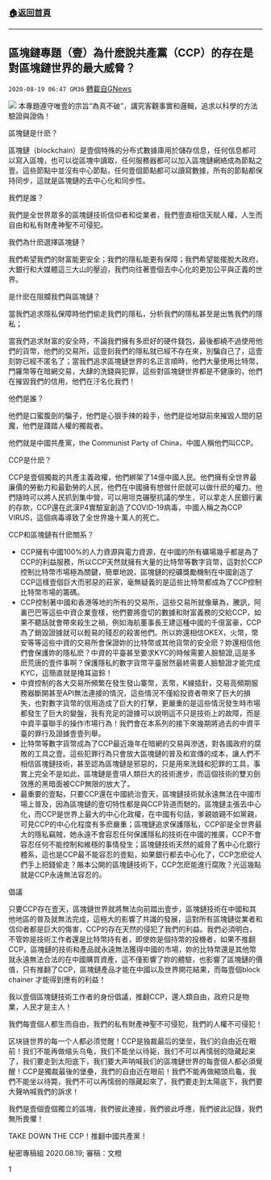 ###  [:house:返回首頁](https://github.com/ourhimalayas/txt)
---

## 區塊鏈專題（壹）為什麽說共產黨（CCP）的存在是對區塊鏈世界的最大威脅？
`2020-08-19 06:47 GM36` [轉載自GNews](https://gnews.org/zh-hant/302786/)

![](https://s3.amazonaws.com/gnews-media-offload/wp-content/uploads/2020/08/19051503/0819_6.jpg)
本專題遵守唯壹的宗旨“為真不破”，講究客觀事實和邏輯，追求以科學的方法驗證與證偽！

區塊鏈是什麽？

區塊鏈（blockchain）是壹個特殊的分布式數據庫用於儲存信息，任何信息都可以寫入區塊，也可以從區塊中讀取，任何服務器都可以加入區塊鏈網絡成為節點之壹。這些節點中並沒有中心節點，任何壹個節點都可以讀寫數據，所有的節點都保持同步，這就是區塊鏈的去中心化和同步性。

我們是誰？

我們是全世界眾多的區塊鏈技術信仰者和從業者，我們壹直相信天賦人權，人生而自由和私有財產神聖不可侵犯。

我們為什麽選擇區塊鏈？

我們希望我們的財富能更安全；我們的隱私能更有保障；我們希望能擺脫大政府，大銀行和大媒體這三大山的壓迫，我們向往著壹個去中心化的更加公平與正義的世界。

是什麽在阻攔我們與區塊鏈？

當我們追求隱私保障時他們偷走我們的隱私，分析我們的隱私甚至是出售我們的隱私；

當我們追求財富的安全時，不論我們擁有多麽好的硬件錢包，最後都繞不過使用他們的貨幣，他們的交易所，這壹刻我們的隱私就已經不存在來，別騙自己了，這壹刻妳已經不匿名了；當我們追求區塊鏈世界的名正言順時，他們大量使用比特幣，門羅幣等在暗網交易，大肆的洗錢與犯罪，這些對區塊鏈世界都是不健康的，他們在摧毀我們的信用，他們在汙名化我們！

他們是誰？

他們是口蜜腹劍的騙子，他們是心狠手辣的殺手，他們是從地獄前來摧毀人間的惡魔，他們是踐踏人權的獨裁者。

他們就是中國共產黨，the Communist Party of China，中國人稱他們叫CCP。

CCP是什麽？

CCP是壹個獨裁的共產主義政權，他們綁架了14億中國人民。他們擁有全世界最廉價的勞動力和最勤勞的人民，他們在中國擁有想做什麽就可以做什麽的權力。他們隨時可以將人民抓到集中營，可以用坦克碾壓抗議的學生，可以拿走人民銀行裏的存款，CCP還在武漢P4實驗室創造了COVID-19病毒，中國人稱之為CCP VIRUS，這個病毒導致了全世界幾十萬人的死亡。

CCP和區塊鏈有什麽關系？

- CCP擁有中國100%的人力資源與電力資源，在中國的所有礦場幾乎都是為了CCP的利益服務，所以CCP天然就擁有大量的比特幣等數字貨幣，這對於CCP控制比特幣市場極為關鍵，簡單地說，區塊鏈的挖礦獎勵機制在中國創造了CCP這樣壹個巨大而邪惡的莊家，毫無疑義的是這些比特幣都成為了CCP控制比特幣市場的籌碼。
- CCP控制著中國和香港等地的所有的交易所，這些交易所就像華為，騰訊，阿裏巴巴等這些中資企業壹樣，他們要將壹切的數據和財富義務的交給CCP，如果不聽話就會帶來殺生之禍，例如海航董事長王建這種中國的千億富豪，CCP為了銷毀證據就可以輕易的殘忍的殺害他們。所以妳還相信OKEX，火幣，幣安等等這些中資的交易所會保證妳的比特幣或其他貨幣的安全麽？妳還相信他們會保護妳的隱私麽？中資的平臺甚至要求KYC的時候需要人臉驗證,這是多麽荒唐的壹件事啊？保護隱私的數字貨幣平臺居然最終需要人臉驗證才能完成KYC，這簡直就是掩耳盜鈴！
- 中資控制的各大交易所頻繁在發生發山寨幣，丟幣，K線插針，交易高頻期服務器斷開甚至API無法連接的情況，這些情況不僅給投資者帶來了巨大的損失，也對數字貨幣的信用造成了巨大的打擊，更嚴重的是這些情況發生時市場都發生了巨大的變盤，我有充足的證據可以說明這不只是技術上的故障，而是中資平臺聯手的操作市場行為！我們會在本系列的接下來幾期將過去的中資平臺的罪行及證據壹壹列舉。
- 比特幣等數字貨幣成為了CCP最近幾年在暗網的交易與滲透，對各國政府的腐敗的工具之壹。這些犯罪行為只會放大區塊鏈的普及和宣傳的成本，讓人們不相信區塊鏈技術，甚至認為區塊鏈是邪惡的，只是用來洗錢和犯罪的工具，事實上完全不是如此，區塊鏈是壹項人類巨大的技術進步，而這個技術的雙刃劍效應的黑暗面被CCP無限的放大了。
- 最重要的壹點，只要CCP還在中國統治壹天，區塊鏈技術就永遠無法在中國市場上普及，因為區塊鏈的壹切特性都是與CCP背道而馳的。區塊鏈主張去中心化，而CCP是世界上最大的中心化政權，在中國有句話，爹親娘親不如黨親，可見CCP的中心化程度有多麽嚴重；區塊鏈追求保護隱私，CCP卻是全世界最大的隱私竊賊，她永遠不會容忍任何保護隱私的技術在中國的推廣，CCP不會容忍任何不能控制和維穩的事情發生；區塊鏈技術天然的威脅了舊中心化銀行體系，這也是CCP最不能容忍的壹點，如果銀行都去中心化了，CCP怎麽從人們手上把錢偷走？賬本公開的區塊鏈技術下，CCP怎麽能進行腐敗？光這幾點就是CCP永遠無法容忍的。


倡議

只要CCP存在壹天，區塊鏈世界就將無法向前踏出壹步，區塊鏈技術在中國和其他地區的普及就無法完成，這極大的影響了共識的發展，這對所有區塊鏈從業者和信仰者都是巨大的傷害，CCP的存在天然的侵犯了我們的利益。我們必須明白，不管妳是技術工作者還是比特幣持有者，即使妳是個持幣的投機者，如果不推翻CCP，區塊鏈的技術和產品就永遠無法獲得中國的市場，妳的比特幣還是其他幣就永遠無法合法的在中國購買資產，這不僅影響了妳的體驗，也影響了區塊鏈的價值，只有推翻了CCP，區塊鏈產品才能在中國以及世界開花結果，而每壹個block chainer 才能得到應有的利益！

我以壹個區塊鏈技術工作者的身份倡議，推翻CCP，還人類自由，政府只是物業，人民才是主人！

我們每壹個人都生而自由，我們的私有財產神聖不可侵犯，我們的人權不可侵犯！

区块链世界的每一个人都必须觉醒！CCP是独裁最后的堡垒，我们的自由近在眼前！我们不能再做缩头乌龟，我们不能坐以待毙，我们不可以再懦弱的隐藏起来了，我们要走到太阳底下，我们要大声呐喊我们的區塊鏈世界的每壹個人都必須覺醒！CCP是獨裁最後的堡壘，我們的自由近在眼前！我們不能再做縮頭烏龜，我們不能坐以待斃，我們不可以再懦弱的隱藏起來了，我們要走到太陽底下，我們要大聲吶喊我們的訴求！

我們是壹個壹個獨立的區塊，我們彼此連接，我們彼此呼應，我們彼此記錄，我們無所畏懼！

TAKE DOWN THE CCP！推翻中國共產黨！



秘密專稿組 2020.08.19; 審稿：文橙

1
